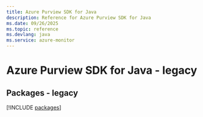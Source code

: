 ```yaml
---
title: Azure Purview SDK for Java
description: Reference for Azure Purview SDK for Java
ms.date: 09/26/2025
ms.topic: reference
ms.devlang: java
ms.service: azure-monitor
---
```

# Azure Purview SDK for Java - legacy
## Packages - legacy
[!INCLUDE [packages](purview-index.md)]